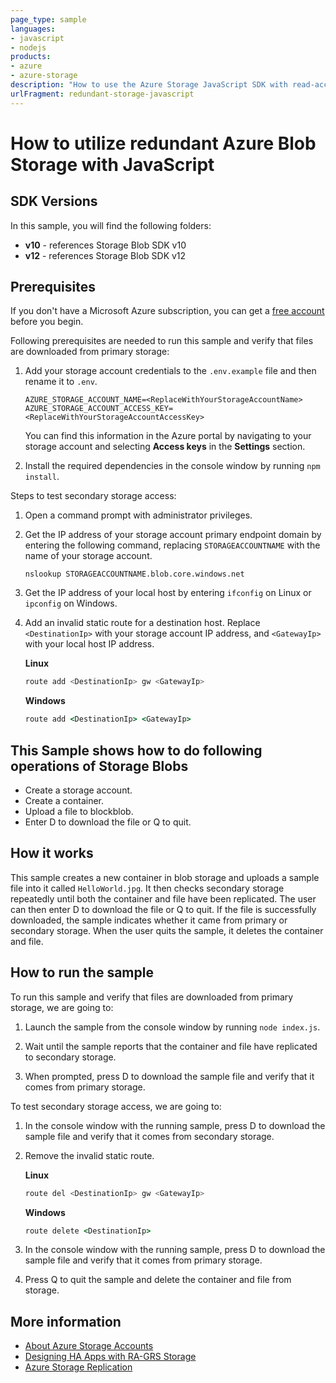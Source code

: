 ```yaml
---
page_type: sample
languages:
- javascript
- nodejs
products:
- azure
- azure-storage
description: "How to use the Azure Storage JavaScript SDK with read-access geo-redundant."
urlFragment: redundant-storage-javascript
---
```


# How to utilize redundant Azure Blob Storage with JavaScript

## SDK Versions
In this sample, you will find the following folders:

* **v10** - references Storage Blob SDK v10
* **v12** - references Storage Blob SDK v12

## Prerequisites
If you don't have a Microsoft Azure subscription, you can get a [free account] before you begin.

Following prerequisites are needed to run this sample and verify that files are downloaded from primary storage:

1. Add your storage account credentials to the `.env.example` file and then rename it to `.env`.

    ```
    AZURE_STORAGE_ACCOUNT_NAME=<ReplaceWithYourStorageAccountName>
    AZURE_STORAGE_ACCOUNT_ACCESS_KEY=<ReplaceWithYourStorageAccountAccessKey>
    ```

    You can find this information in the Azure portal by navigating to your storage account and selecting **Access keys** in the **Settings** section. 

2. Install the required dependencies in the console window by running `npm install`.

Steps to test secondary storage access:

1. Open a command prompt with administrator privileges.

2. Get the IP address of your storage account primary endpoint domain by entering the following command, replacing `STORAGEACCOUNTNAME` with the name of your storage account.

    ```
    nslookup STORAGEACCOUNTNAME.blob.core.windows.net
    ```

3. Get the IP address of your local host by entering `ifconfig` on Linux or `ipconfig` on Windows.

4. Add an invalid static route for a destination host. Replace `<DestinationIp>` with your storage account IP address, and `<GatewayIp>` with your local host IP address.

    **Linux**

    ```bash
    route add <DestinationIp> gw <GatewayIp>
    ```

    **Windows**

    ```cmd
    route add <DestinationIp> <GatewayIp>
    ```

## This Sample shows how to do following operations of Storage Blobs
* Create a storage account.
* Create a container.
* Upload a file to blockblob.
* Enter D to download the file or Q to quit.

## How it works
This sample creates a new container in blob storage and uploads a sample file into it called `HelloWorld.jpg`. It then checks secondary storage repeatedly until both the container and file have been replicated. The user can then enter D to download the file or Q to quit. If the file is successfully downloaded, the sample indicates whether it came from primary or secondary storage. When the user quits the sample, it deletes the container and file. 

## How to run the sample
To run this sample and verify that files are downloaded from primary storage, we are going to:

1. Launch the sample from the console window by running `node index.js`.

2. Wait until the sample reports that the container and file have replicated to secondary storage.

3. When prompted, press D to download the sample file and verify that it comes from primary storage.

To test secondary storage access, we are going to:

1. In the console window with the running sample, press D to download the sample file and verify that it comes from secondary storage.

2. Remove the invalid static route.

    **Linux**

    ```bash
    route del <DestinationIp> gw <GatewayIp>
    ```

    **Windows**

    ```cmd
    route delete <DestinationIp>
    ```

3. In the console window with the running sample, press D to download the sample file and verify that it comes from primary storage. 

4. Press Q to quit the sample and delete the container and file from storage.

## More information
- [About Azure Storage Accounts]
- [Designing HA Apps with RA-GRS Storage]
- [Azure Storage Replication]

<!-- LINKS -->
[About Azure Storage Accounts]: https://docs.microsoft.com/azure/storage/storage-create-storage-account
[Designing HA Apps with RA-GRS Storage]: https://docs.microsoft.com/azure/storage/common/storage-designing-ha-apps-with-ragrs
[Azure Storage Replication]: https://docs.microsoft.com/azure/storage/storage-redundancy
[free account]: http://go.microsoft.com/fwlink/?LinkId=330212

 
